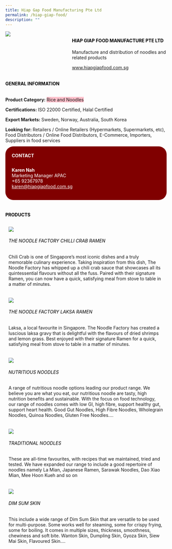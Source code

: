 ```yaml
--- 
title: Hiap Gap Food Manufacturing Pte Ltd 
permalink: /hiap-giap-food/ 
description: ""
--- 
```

<div class="flex-paragraph"> 
<p style="text-transform: uppercase">
</p>
</div> 
<div class="flex-container" style="display: flex; flex-wrap: wrap;"> 
<div class="card sgds" style="flex: 1 1 40%; display: block;">
<img src="https://drive.google.com/uc?id=1a8lsJknuKzbpCuS3tdQ3WN9qWy5eNKn-&amp;export=download">
</div> 
<div class="card-sgds" style="flex: 1 1 58%; display: block; margin-left: 3px"> 
<h4 style="text-transform: uppercase; color: black;">
<b>Hiap Giap Food Manufacture Pte Ltd
</b>
</h4> 
<p>Manufacture and distribution of noodles and related products
</p> 
<p>
<a href="https://www.hiapgiapfood.com.sg" target="_blank">www.hiapgiapfood.com.sg
</a>
</p> 
</div> 
</div> 
<h4 style="text-transform: uppercase; color: black;">
<b>General Information
</b>
</h4> 
<div class="flex-container" style="display: flex; flex-wrap: wrap;"> 
<div class="card sgds" style="flex: 1 1 65%; display: block; align-self: stretch"> 
<div class="flex-paragraph"> 
<p>
<b>Product Category: 
</b>
<span style="background-color: pink; border-radius: 10 px;">Rice and Noodles
</span>
</p> 
<p>
<b>Certifications: 
</b>ISO 22000 Certified, Halal Certified
</p> 
<p>
<b>Export Markets: 
</b>Sweden, Norway, Australia, South Korea
</p> 
<p style="margin-bottom: 10px;">
<b>Looking for: 
</b>Retailers / Online Retailers (Hypermarkets, Supermarkets, etc), Food Distributors / Online Food Distributors, E-Commerce, Importers, Suppliers in food services
</p> 
</div> 
</div> 
<div class="card sgds" style="flex: 1 1 35%; padding: 10px; display: block; background-color: maroon; border-radius: 25px; align-self: center;"> 
<h4 style="color: white; margin-top: 10px; margin-left: 10px;">CONTACT
</h4> 
<div class="flex-paragraph"> 
<p style="padding: 10px; color: white;">
<b>Karen Nah
</b>
<br>Marketing Manager APAC
<br>+65 92367978
<br>
<a href="mailto:karen@hiapgiapfood.com.sg" style="color: white;">karen@hiapgiapfood.com.sg
</a>
</p> 
</div> 
</div> 
</div> 
<br> 
<h4 style="text-transform: uppercase; color: black;">
<b>products
</b>
</h4> 
<div style="display: flex; flex-wrap: wrap;"> 
<div class="card sgds" style="flex: 1 1 47%; margin: 10px; display: block;"> 
<div class="flex-image" style="display: block;">
<img src="https://drive.google.com/uc?id=1pymCnGp4dU0VBXRNXRTiySh8SRiVYHtx&export=download">
</div> 
<div class="flex-paragraph"> 
<h6 style="text-transform: uppercase; color: black;">The Noodle Factory Chilli Crab Ramen
</h6> 
<p>Chili Crab is one of Singapore’s most iconic dishes and a truly memorable culinary experience. Taking inspiration from this dish, The Noodle Factory has whipped up a chili crab sauce that showcases all its quintessential flavours without all the fuss. Paired with their signature Ramen, you can now have a quick, satisfying meal from stove to table in a matter of minutes.
</p>
</div> 
</div> 
<div class="card sgds" style="flex: 1 1 47%; margin: 10px; display: block;"> 
<div class="flex-image" style="display: block;">
<img src="https://drive.google.com/uc?id=1lbgqjHR5gTeip16sqq34iXg37LdyyMdV&export=download">
</div> 
<div class="flex-paragraph"> 
<h6 style="text-transform: uppercase; color: black;"> The Noodle Factory Laksa Ramen
</h6> 
<p>Laksa, a local favourite in Singapore. The Noodle Factory has created a luscious laksa gravy that is delightful with the flavours of dried shrimps and lemon grass. Best enjoyed with their signature Ramen for a quick, satisfying meal from stove to table in a matter of minutes.
</p>
</div> 
</div> 
<div class="card sgds" style="flex: 1 1 47%; margin: 10px; display: block;"> 
<div class="flex-image" style="display: block;">
<img src="https://drive.google.com/uc?id=1ngab_mFRewajC_h0z2fdO4VruGtIZ1Zy&export=download">
</div> 
<div class="flex-paragraph"> 
<h6 style="text-transform: uppercase; color: black;">Nutritious Noodles
</h6> 
<p>A range of nutritious noodle options leading our product range. We believe you are what you eat, our nutritious noodle are tasty, high nutrition benefits and sustainable. With the focus on food technology, our range of noodles comes with low GI, high fibre, support healthy gut, support heart health. Good Gut Noodles, High Fibre Noodles, Wholegrain Noodles, Quinoa Noodles, Gluten Free Noodles….
</p>
</div> 
</div> 
<div class="card sgds" style="flex: 1 1 47%; margin: 10px; display: block;"> 
<div class="flex-image" style="display: block;">
<img src="https://drive.google.com/uc?id=1n6lg-SF-7SlkV9xeVzs6fmHTzi4utohD&export=download">
</div> 
<div class="flex-paragraph"> 
<h6 style="text-transform: uppercase; color: black;">Traditional Noodles
</h6> 
<p>These are all-time favourites, with recipes that we maintained, tried and tested. We have expanded our range to include a good repertoire of noodles namely La Mian, Japanese Ramen, Sarawak Noodles, Dao Xiao Mian, Mee Hoon Kueh and so on
</p>
</div> 
</div> 
<div class="card sgds" style="flex: 1 1 47%; margin: 10px; display: block;"> 
<div class="flex-image" style="display: block;">
<img src="https://drive.google.com/u/0/uc?id=1hUbtoyTcKR4jgp7hvMp1eYQp0tNFONUt&export=download">
</div> 
<div class="flex-paragraph"> 
<h6 style="text-transform: uppercase; color: black;">Dim Sum Skin
</h6> 
<p>This include a wide range of Dim Sum Skin that are versatile to be used for multi-purpose. Some works well for steaming, some for crispy frying, some for boiling. It comes in multiple sizes, thickness, smoothness, chewiness and soft bite. Wanton Skin, Dumpling Skin, Gyoza Skin, Siew Mai Skin, Flavoured Skin….
</p>
</div> 
</div> 
</div>